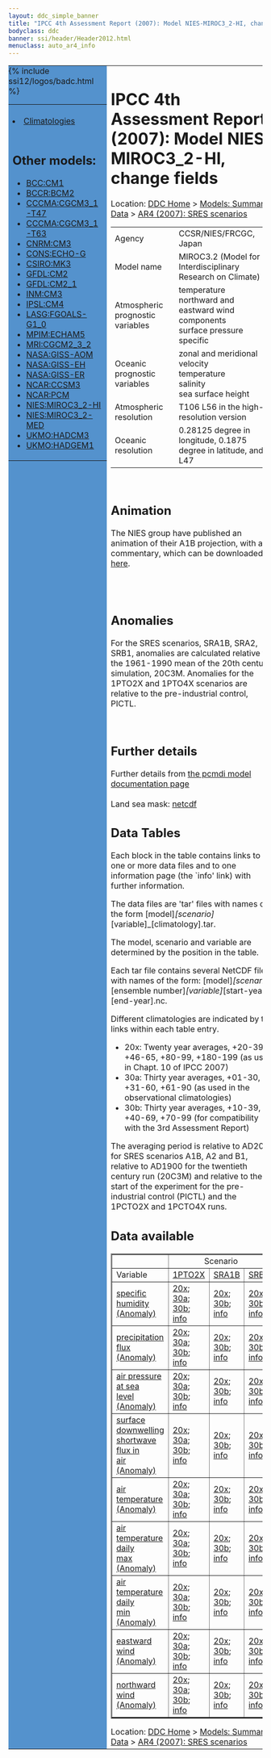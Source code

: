 ```yaml
---
layout: ddc_simple_banner
title: "IPCC 4th Assessment Report (2007): Model NIES-MIROC3_2-HI, change fields"
bodyclass: ddc
banner: ssi/header/Header2012.html
menuclass: auto_ar4_info
---
```



<table width="100%" border="0" cellspacing="0" cellpadding="0" style="border-collapse: collapse;">
<tr style="margin:0;padding:0;border:0;">
<td style="margin:0;padding:0;border:0;height:1pt;width:150pt;background:#5492CD;" valign="top" >

<div id="lh-col2" class="auto_ar4_info">
<table class="menumain" bgcolor="#5492CD" cellspacing="0" width="100%" border="0">
<tr><td>

<br/>
<li><a href="model-NIES-MIROC3_2-HI.html">Climatologies</a></li><br/>

<h2> Other models:</h2>
<ul>
<li><a href="model-BCC-CM1-change.html">BCC:CM1</a></li>
<li><a href="model-BCCR-BCM2-change.html">BCCR:BCM2</a></li>
<li><a href="model-CCCMA-CGCM3_1-T47-change.html">CCCMA:CGCM3_1-T47</a></li>
<li><a href="model-CCCMA-CGCM3_1-T63-change.html">CCCMA:CGCM3_1-T63</a></li>
<li><a href="model-CNRM-CM3-change.html">CNRM:CM3</a></li>
<li><a href="model-CONS-ECHO-G-change.html">CONS:ECHO-G</a></li>
<li><a href="model-CSIRO-MK3-change.html">CSIRO:MK3</a></li>
<li><a href="model-GFDL-CM2-change.html">GFDL:CM2</a></li>
<li><a href="model-GFDL-CM2_1-change.html">GFDL:CM2_1</a></li>
<li><a href="model-INM-CM3-change.html">INM:CM3</a></li>
<li><a href="model-IPSL-CM4-change.html">IPSL:CM4</a></li>
<li><a href="model-LASG-FGOALS-G1_0-change.html">LASG:FGOALS-G1_0</a></li>
<li><a href="model-MPIM-ECHAM5-change.html">MPIM:ECHAM5</a></li>
<li><a href="model-MRI-CGCM2_3_2-change.html">MRI:CGCM2_3_2</a></li>
<li><a href="model-NASA-GISS-AOM-change.html">NASA:GISS-AOM</a></li>
<li><a href="model-NASA-GISS-EH-change.html">NASA:GISS-EH</a></li>
<li><a href="model-NASA-GISS-ER-change.html">NASA:GISS-ER</a></li>
<li><a href="model-NCAR-CCSM3-change.html">NCAR:CCSM3</a></li>
<li><a href="model-NCAR-PCM-change.html">NCAR:PCM</a></li>
<li><a href="model-NIES-MIROC3_2-HI-change.html">NIES:MIROC3_2-HI</a></li>
<li><a href="model-NIES-MIROC3_2-MED-change.html">NIES:MIROC3_2-MED</a></li>
<li><a href="model-UKMO-HADCM3-change.html">UKMO:HADCM3</a></li>
<li><a href="model-UKMO-HADGEM1-change.html">UKMO:HADGEM1</a></li>
</ul>

</td></tr> 
{% include ssi12/logos/badc.html %}
</table>
</div>
</td>
<td><h1>IPCC 4th Assessment Report (2007): Model NIES-MIROC3_2-HI, change fields</h1>

<!-- Breadcrumb1 -->
<div id="breadcrumb1" align="left">
Location: <a href="/index.html">DDC Home</a> > <a href="/sim/gcm_clim/">Models: Summary Data</a>
> <a href="/sim/gcm_clim/SRES_AR4/index.html">AR4 (2007): SRES scenarios</a>
</div>
<!-- End of Breadcrumb1 --><table class="meta-data-table">
<tr>
     <td class="meta-table-col1">Agency</td><td> CCSR/NIES/FRCGC, Japan</td>
</tr>
<tr>
     <td class="meta-table-col1">Model name</td><td> MIROC3.2 (Model for Interdisciplinary Research on Climate)</td>
</tr>
<tr>
     <td class="meta-table-col1">Atmospheric prognostic variables</td><td> temperature<br/>
 northward and eastward wind components<br/>
 surface pressure<br/>
 specific</td>
</tr>
<tr>
     <td class="meta-table-col1">Oceanic prognostic variables</td><td> zonal and meridional velocity<br/>
 temperature<br/>
 salinity<br/>
 sea surface height</td>
</tr>
<tr>
     <td class="meta-table-col1">Atmospheric resolution</td><td> T106 L56 in the high-resolution version</td>
</tr>
<tr>
     <td class="meta-table-col1">Oceanic resolution</td><td> 0.28125 degree in longitude, 0.1875 degree in latitude, and L47</td>
</tr>
</table>

<br/>
<h2> <a name="anim">Animation</a></h2>

  The NIES group have published an animation of their A1B projection, with a commentary, which
     can be downloaded <a href="http://www.team-6.jp/cc-sim/english/">here</a>.
<br/>
<br/>

<br/>

<h2>Anomalies</h2>

For the SRES scenarios, SRA1B, SRA2, SRB1, anomalies are calculated relative to
the 1961-1990 mean of the 20th century simulation, 20C3M. Anomalies for the
1PTO2X and 1PTO4X scenarios are relative to the pre-industrial control, PICTL.

<br/>
<h2>Further details</h2>
    Further details from <a href="http://www-pcmdi.llnl.gov/ipcc/model_documentation/ipcc_model_documentation.php">
          the pcmdi model documentation page</a>
<br/>
<br/>Land sea mask: <a href="/cgi-bin/downl/ar4_nc/sftlf/MIHR_sftlf.nc">netcdf</a><br/>
<h2> Data Tables</h2>

Each block in the table contains links to one or more data files and
to one information page (the `info' link) with further information.
<p/>

The data files are 'tar' files with names of the form
[model]_[scenario]_[variable]_[climatology].tar.
<p/>

The model, scenario and variable are determined by the position in
the table.
<p/>

Each tar file contains several NetCDF files with names of the form:
[model]_[scenario]_[ensemble number]_[variable]_[start-year]-[end-year].nc.
<p/>

Different climatologies are indicated by the links within each table entry.
<ul>
<li>20x: Twenty year averages, +20-39, +46-65, +80-99, +180-199 (as used in Chapt. 10 of IPCC 2007)</li>
<li>30a: Thirty year averages, +01-30, +31-60, +61-90 (as used in the observational climatologies)</li>
<li>30b: Thirty year averages, +10-39, +40-69, +70-99 (for compatibility with the 3rd Assessment Report)</li>
</ul>
The averaging period is relative to AD2000 for SRES scenarios A1B, A2 and B1,
relative to AD1900 for the twentieth century run (20C3M) and relative to the
start of the experiment for the pre-industrial control (PICTL) and the
1PCTO2X and 1PCTO4X runs.
<p/>

<h2>Data available</h2>

<table class="data-table"  border="2">
<tr><td></td>
<td colspan="3" align="center">Scenario</td>
</tr>
<tr><td>Variable</td>
      <td><a href="scenario-1PTO2X-change.html">1PTO2X</a></td>
      <td><a href="scenario-SRA1B-change.html">SRA1B</a></td>
      <td><a href="scenario-SRB1-change.html">SRB1</a></td>
</tr>
<tr><td class="data-table-col1"><a href="var-specific_humidity-change.html">specific<br/> humidity (Anomaly)</a></td>
      <td class="data-table-item">
      <a href="/cgi-bin/downl/ar4_nc/huss-change/MIHR_1PTO2X_huss-change_oc20x.tar">20x</a>;
      <a href="/cgi-bin/downl/ar4_nc/huss-change/MIHR_1PTO2X_huss-change_oc30a.tar">30a</a>;
      <a href="/cgi-bin/downl/ar4_nc/huss-change/MIHR_1PTO2X_huss-change_oc30b.tar">30b</a>;
      <a href="/ar4/info/NIES-MIROC3_2-HI_1PTO2X_huss.html">info</a></td>
      <td class="data-table-item">
      <a href="/cgi-bin/downl/ar4_nc/huss-change/MIHR_SRA1B_huss-change_c20x.tar">20x</a>;
      <a href="/cgi-bin/downl/ar4_nc/huss-change/MIHR_SRA1B_huss-change_c30b.tar">30b</a>;
      <a href="/ar4/info/NIES-MIROC3_2-HI_SRA1B_huss.html">info</a></td>
      <td class="data-table-item">
      <a href="/cgi-bin/downl/ar4_nc/huss-change/MIHR_SRB1_huss-change_c20x.tar">20x</a>;
      <a href="/cgi-bin/downl/ar4_nc/huss-change/MIHR_SRB1_huss-change_c30b.tar">30b</a>;
      <a href="/ar4/info/NIES-MIROC3_2-HI_SRB1_huss.html">info</a></td>
</tr>
<tr><td class="data-table-col1"><a href="var-precipitation_flux-change.html">precipitation<br/> flux (Anomaly)</a></td>
      <td class="data-table-item">
      <a href="/cgi-bin/downl/ar4_nc/pr-change/MIHR_1PTO2X_pr-change_oc20x.tar">20x</a>;
      <a href="/cgi-bin/downl/ar4_nc/pr-change/MIHR_1PTO2X_pr-change_oc30a.tar">30a</a>;
      <a href="/cgi-bin/downl/ar4_nc/pr-change/MIHR_1PTO2X_pr-change_oc30b.tar">30b</a>;
      <a href="/ar4/info/NIES-MIROC3_2-HI_1PTO2X_pr.html">info</a></td>
      <td class="data-table-item">
      <a href="/cgi-bin/downl/ar4_nc/pr-change/MIHR_SRA1B_pr-change_c20x.tar">20x</a>;
      <a href="/cgi-bin/downl/ar4_nc/pr-change/MIHR_SRA1B_pr-change_c30b.tar">30b</a>;
      <a href="/ar4/info/NIES-MIROC3_2-HI_SRA1B_pr.html">info</a></td>
      <td class="data-table-item">
      <a href="/cgi-bin/downl/ar4_nc/pr-change/MIHR_SRB1_pr-change_c20x.tar">20x</a>;
      <a href="/cgi-bin/downl/ar4_nc/pr-change/MIHR_SRB1_pr-change_c30b.tar">30b</a>;
      <a href="/ar4/info/NIES-MIROC3_2-HI_SRB1_pr.html">info</a></td>
</tr>
<tr><td class="data-table-col1"><a href="var-air_pressure_at_sea_level-change.html">air pressure at sea<br/> level (Anomaly)</a></td>
      <td class="data-table-item">
      <a href="/cgi-bin/downl/ar4_nc/psl-change/MIHR_1PTO2X_psl-change_oc20x.tar">20x</a>;
      <a href="/cgi-bin/downl/ar4_nc/psl-change/MIHR_1PTO2X_psl-change_oc30a.tar">30a</a>;
      <a href="/cgi-bin/downl/ar4_nc/psl-change/MIHR_1PTO2X_psl-change_oc30b.tar">30b</a>;
      <a href="/ar4/info/NIES-MIROC3_2-HI_1PTO2X_psl.html">info</a></td>
      <td class="data-table-item">
      <a href="/cgi-bin/downl/ar4_nc/psl-change/MIHR_SRA1B_psl-change_c20x.tar">20x</a>;
      <a href="/cgi-bin/downl/ar4_nc/psl-change/MIHR_SRA1B_psl-change_c30b.tar">30b</a>;
      <a href="/ar4/info/NIES-MIROC3_2-HI_SRA1B_psl.html">info</a></td>
      <td class="data-table-item">
      <a href="/cgi-bin/downl/ar4_nc/psl-change/MIHR_SRB1_psl-change_c20x.tar">20x</a>;
      <a href="/cgi-bin/downl/ar4_nc/psl-change/MIHR_SRB1_psl-change_c30b.tar">30b</a>;
      <a href="/ar4/info/NIES-MIROC3_2-HI_SRB1_psl.html">info</a></td>
</tr>
<tr><td class="data-table-col1"><a href="var-surface_downwelling_shortwave_flux_in_air-change.html">surface downwelling<br/> shortwave flux in<br/> air (Anomaly)</a></td>
      <td class="data-table-item">
      <a href="/cgi-bin/downl/ar4_nc/rsds-change/MIHR_1PTO2X_rsds-change_oc20x.tar">20x</a>;
      <a href="/cgi-bin/downl/ar4_nc/rsds-change/MIHR_1PTO2X_rsds-change_oc30a.tar">30a</a>;
      <a href="/cgi-bin/downl/ar4_nc/rsds-change/MIHR_1PTO2X_rsds-change_oc30b.tar">30b</a>;
      <a href="/ar4/info/NIES-MIROC3_2-HI_1PTO2X_rsds.html">info</a></td>
      <td class="data-table-item">
      <a href="/cgi-bin/downl/ar4_nc/rsds-change/MIHR_SRA1B_rsds-change_c20x.tar">20x</a>;
      <a href="/cgi-bin/downl/ar4_nc/rsds-change/MIHR_SRA1B_rsds-change_c30b.tar">30b</a>;
      <a href="/ar4/info/NIES-MIROC3_2-HI_SRA1B_rsds.html">info</a></td>
      <td class="data-table-item">
      <a href="/cgi-bin/downl/ar4_nc/rsds-change/MIHR_SRB1_rsds-change_c20x.tar">20x</a>;
      <a href="/cgi-bin/downl/ar4_nc/rsds-change/MIHR_SRB1_rsds-change_c30b.tar">30b</a>;
      <a href="/ar4/info/NIES-MIROC3_2-HI_SRB1_rsds.html">info</a></td>
</tr>
<tr><td class="data-table-col1"><a href="var-air_temperature-change.html">air<br/> temperature (Anomaly)</a></td>
      <td class="data-table-item">
      <a href="/cgi-bin/downl/ar4_nc/tas-change/MIHR_1PTO2X_tas-change_oc20x.tar">20x</a>;
      <a href="/cgi-bin/downl/ar4_nc/tas-change/MIHR_1PTO2X_tas-change_oc30a.tar">30a</a>;
      <a href="/cgi-bin/downl/ar4_nc/tas-change/MIHR_1PTO2X_tas-change_oc30b.tar">30b</a>;
      <a href="/ar4/info/NIES-MIROC3_2-HI_1PTO2X_tas.html">info</a></td>
      <td class="data-table-item">
      <a href="/cgi-bin/downl/ar4_nc/tas-change/MIHR_SRA1B_tas-change_c20x.tar">20x</a>;
      <a href="/cgi-bin/downl/ar4_nc/tas-change/MIHR_SRA1B_tas-change_c30b.tar">30b</a>;
      <a href="/ar4/info/NIES-MIROC3_2-HI_SRA1B_tas.html">info</a></td>
      <td class="data-table-item">
      <a href="/cgi-bin/downl/ar4_nc/tas-change/MIHR_SRB1_tas-change_c20x.tar">20x</a>;
      <a href="/cgi-bin/downl/ar4_nc/tas-change/MIHR_SRB1_tas-change_c30b.tar">30b</a>;
      <a href="/ar4/info/NIES-MIROC3_2-HI_SRB1_tas.html">info</a></td>
</tr>
<tr><td class="data-table-col1"><a href="var-air_temperature_daily_max-change.html">air temperature daily<br/> max (Anomaly)</a></td>
      <td class="data-table-item">
      <a href="/cgi-bin/downl/ar4_nc/tasmax-change/MIHR_1PTO2X_tasmax-change_oc20x.tar">20x</a>;
      <a href="/cgi-bin/downl/ar4_nc/tasmax-change/MIHR_1PTO2X_tasmax-change_oc30a.tar">30a</a>;
      <a href="/cgi-bin/downl/ar4_nc/tasmax-change/MIHR_1PTO2X_tasmax-change_oc30b.tar">30b</a>;
      <a href="/ar4/info/NIES-MIROC3_2-HI_1PTO2X_tasmax.html">info</a></td>
      <td class="data-table-item">
      <a href="/cgi-bin/downl/ar4_nc/tasmax-change/MIHR_SRA1B_tasmax-change_c20x.tar">20x</a>;
      <a href="/cgi-bin/downl/ar4_nc/tasmax-change/MIHR_SRA1B_tasmax-change_c30b.tar">30b</a>;
      <a href="/ar4/info/NIES-MIROC3_2-HI_SRA1B_tasmax.html">info</a></td>
      <td class="data-table-item">
      <a href="/cgi-bin/downl/ar4_nc/tasmax-change/MIHR_SRB1_tasmax-change_c20x.tar">20x</a>;
      <a href="/cgi-bin/downl/ar4_nc/tasmax-change/MIHR_SRB1_tasmax-change_c30b.tar">30b</a>;
      <a href="/ar4/info/NIES-MIROC3_2-HI_SRB1_tasmax.html">info</a></td>
</tr>
<tr><td class="data-table-col1"><a href="var-air_temperature_daily_min-change.html">air temperature daily<br/> min (Anomaly)</a></td>
      <td class="data-table-item">
      <a href="/cgi-bin/downl/ar4_nc/tasmin-change/MIHR_1PTO2X_tasmin-change_oc20x.tar">20x</a>;
      <a href="/cgi-bin/downl/ar4_nc/tasmin-change/MIHR_1PTO2X_tasmin-change_oc30a.tar">30a</a>;
      <a href="/cgi-bin/downl/ar4_nc/tasmin-change/MIHR_1PTO2X_tasmin-change_oc30b.tar">30b</a>;
      <a href="/ar4/info/NIES-MIROC3_2-HI_1PTO2X_tasmin.html">info</a></td>
      <td class="data-table-item">
      <a href="/cgi-bin/downl/ar4_nc/tasmin-change/MIHR_SRA1B_tasmin-change_c20x.tar">20x</a>;
      <a href="/cgi-bin/downl/ar4_nc/tasmin-change/MIHR_SRA1B_tasmin-change_c30b.tar">30b</a>;
      <a href="/ar4/info/NIES-MIROC3_2-HI_SRA1B_tasmin.html">info</a></td>
      <td class="data-table-item">
      <a href="/cgi-bin/downl/ar4_nc/tasmin-change/MIHR_SRB1_tasmin-change_c20x.tar">20x</a>;
      <a href="/cgi-bin/downl/ar4_nc/tasmin-change/MIHR_SRB1_tasmin-change_c30b.tar">30b</a>;
      <a href="/ar4/info/NIES-MIROC3_2-HI_SRB1_tasmin.html">info</a></td>
</tr>
<tr><td class="data-table-col1"><a href="var-eastward_wind-change.html">eastward wind (Anomaly)</a></td>
      <td class="data-table-item">
      <a href="/cgi-bin/downl/ar4_nc/uas-change/MIHR_1PTO2X_uas-change_oc20x.tar">20x</a>;
      <a href="/cgi-bin/downl/ar4_nc/uas-change/MIHR_1PTO2X_uas-change_oc30a.tar">30a</a>;
      <a href="/cgi-bin/downl/ar4_nc/uas-change/MIHR_1PTO2X_uas-change_oc30b.tar">30b</a>;
      <a href="/ar4/info/NIES-MIROC3_2-HI_1PTO2X_uas.html">info</a></td>
      <td class="data-table-item">
      <a href="/cgi-bin/downl/ar4_nc/uas-change/MIHR_SRA1B_uas-change_c20x.tar">20x</a>;
      <a href="/cgi-bin/downl/ar4_nc/uas-change/MIHR_SRA1B_uas-change_c30b.tar">30b</a>;
      <a href="/ar4/info/NIES-MIROC3_2-HI_SRA1B_uas.html">info</a></td>
      <td class="data-table-item">
      <a href="/cgi-bin/downl/ar4_nc/uas-change/MIHR_SRB1_uas-change_c20x.tar">20x</a>;
      <a href="/cgi-bin/downl/ar4_nc/uas-change/MIHR_SRB1_uas-change_c30b.tar">30b</a>;
      <a href="/ar4/info/NIES-MIROC3_2-HI_SRB1_uas.html">info</a></td>
</tr>
<tr><td class="data-table-col1"><a href="var-northward_wind-change.html">northward wind (Anomaly)</a></td>
      <td class="data-table-item">
      <a href="/cgi-bin/downl/ar4_nc/vas-change/MIHR_1PTO2X_vas-change_oc20x.tar">20x</a>;
      <a href="/cgi-bin/downl/ar4_nc/vas-change/MIHR_1PTO2X_vas-change_oc30a.tar">30a</a>;
      <a href="/cgi-bin/downl/ar4_nc/vas-change/MIHR_1PTO2X_vas-change_oc30b.tar">30b</a>;
      <a href="/ar4/info/NIES-MIROC3_2-HI_1PTO2X_vas.html">info</a></td>
      <td class="data-table-item">
      <a href="/cgi-bin/downl/ar4_nc/vas-change/MIHR_SRA1B_vas-change_c20x.tar">20x</a>;
      <a href="/cgi-bin/downl/ar4_nc/vas-change/MIHR_SRA1B_vas-change_c30b.tar">30b</a>;
      <a href="/ar4/info/NIES-MIROC3_2-HI_SRA1B_vas.html">info</a></td>
      <td class="data-table-item">
      <a href="/cgi-bin/downl/ar4_nc/vas-change/MIHR_SRB1_vas-change_c20x.tar">20x</a>;
      <a href="/cgi-bin/downl/ar4_nc/vas-change/MIHR_SRB1_vas-change_c30b.tar">30b</a>;
      <a href="/ar4/info/NIES-MIROC3_2-HI_SRB1_vas.html">info</a></td>
</tr>
</table>
</div>
<!-- Breadcrumb2 -->
<div id="breadcrumb2" align="left">
Location: <a href="/index.html">DDC Home</a> > <a href="/sim/gcm_clim/">Models: Summary Data</a>
> <a href="/sim/gcm_clim/SRES_AR4/index.html">AR4 (2007): SRES scenarios</a>
</div>
<!-- End of Breadcrumb2 --></td></tr></table>
